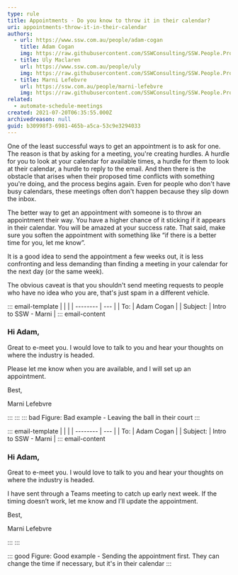 ```yaml
---
type: rule
title: Appointments - Do you know to throw it in their calendar?
uri: appointments-throw-it-in-their-calendar
authors:
  - url: https://www.ssw.com.au/people/adam-cogan
    title: Adam Cogan
    img: https://raw.githubusercontent.com/SSWConsulting/SSW.People.Profiles/main/Adam-Cogan/Images/Adam-Cogan-Profile.jpg
  - title: Uly Maclaren
    url: https://www.ssw.com.au/people/uly
    img: https://raw.githubusercontent.com/SSWConsulting/SSW.People.Profiles/main/Ulysses-Maclaren/Images/Ulysses-Maclaren-Profile.jpg
  - title: Marni Lefebvre
    url: https://ssw.com.au/people/marni-lefebvre
    img: https://raw.githubusercontent.com/SSWConsulting/SSW.People.Profiles/main/Marni-Lefebvre/Images/Bio/Marni-Lefebvre-Square.jpg
related:
  - automate-schedule-meetings
created: 2021-07-20T06:35:55.000Z
archivedreason: null
guid: b30998f3-6981-465b-a5ca-53c9e3294033
---
```

One of the least successful ways to get an appointment is to ask for one. The reason is that by asking for a meeting, you're creating hurdles. A hurdle for you to look at your calendar for available times, a hurdle for them to look at their calendar, a hurdle to reply to the email. And then there is the obstacle that arises when their proposed time conflicts with something you're doing, and the process begins again. Even for people who don't have busy calendars, these meetings often don't happen because they slip down the inbox.

<!--endintro-->

The better way to get an appointment with someone is to throw an appointment their way. You have a higher chance of it sticking if it appears in their calendar. You will be amazed at your success rate. That said, make sure you soften the appointment with something like “if there is a better time for you, let me know”.

It is a good idea to send the appointment a few weeks out, it is less confronting and less demanding than finding a meeting in your calendar for the next day (or the same week).

The obvious caveat is that you shouldn't send meeting requests to people who have no idea who you are, that's just spam in a different vehicle. 

::: email-template
|          |     |
| -------- | --- |
| To:      | Adam Cogan |
| Subject: | Intro to SSW - Marni |
::: email-content  

### Hi Adam,

Great to e-meet you. I would love to talk to you and hear your thoughts on where the industry is headed.

Please let me know when you are available, and I will set up an appointment.

Best,

Marni Lefebvre 

:::
:::
::: bad
Figure: Bad example - Leaving the ball in their court
:::

::: email-template
|          |     |
| -------- | --- |
| To:      | Adam Cogan |
| Subject: | Intro to SSW - Marni |
::: email-content  

### Hi Adam,

Great to e-meet you. I would love to talk to you and hear your thoughts on where the industry is headed.

I have sent through a Teams meeting to catch up early next week. If the timing doesn’t work, let me know and I’ll update the appointment.

Best,

Marni Lefebvre 

:::
:::  

::: good
Figure: Good example - Sending the appointment first. They can change the time if necessary, but it's in their calendar
:::
